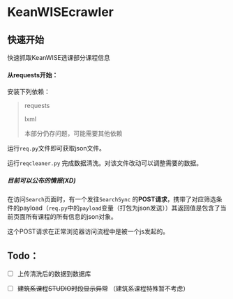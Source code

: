 # KeanWISEcrawler

## 快速开始

快速抓取KeanWISE选课部分课程信息

#### 从requests开始：

安装下列依赖：

> requests
> 
> lxml
> 
> 本部分仍存问题，可能需要其他依赖

运行`req.py`文件即可获取json文件。

运行`reqcleaner.py` 完成数据清洗。对该文件改动可以调整需要的数据。

##### ***目前可以公布的情报(XD)***

在访问`Search`页面时，有一个发往`SearchSync` 的**POST请求**，携带了对应筛选条件的payload（`req.py`中的`payload`变量（打包为json发送））其返回值是包含了当前页面所有课程的所有信息的json对象。

这个POST请求在正常浏览器访问流程中是被一个js发起的。

## Todo：

- [ ] 上传清洗后的数据到数据库

- [ ] ~~建筑系课程STUDIO时段显示异常~~ （建筑系课程特殊暂不考虑）
